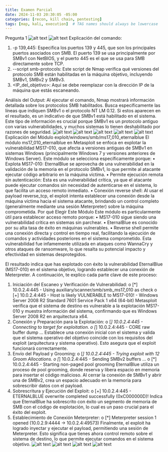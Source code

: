 ```yaml
---
title: Examen Parcial
date: 2024-11-03 20:30:05 -05:00
categories: [recon, kill chain, pentesting]
tags: [map, kali, execution]  # TAG names should always be lowercase
---
```

Pregunta 1
![alt text](/assets/images/FotoParcial/image.png)
![alt text](/assets/images/FotoParcial/image-1.png)
Explicación del comando:
1.	-p 139,445: Especifica los puertos 139 y 445, que son los principales puertos asociados con SMB. El puerto 139 se usa principalmente por SMBv1 con NetBIOS, y el puerto 445 es el que se usa para SMB directamente sobre TCP.
2.	--script smb-protocols: Este script de Nmap verifica qué versiones del protocolo SMB están habilitadas en la máquina objetivo, incluyendo SMBv1, SMBv2 y SMBv3.
3.	<IP_del_objetivo>: Aquí se debe reemplazar con la dirección IP de la máquina que estás escaneando.

Análisis del Output:
Al ejecutar el comando, Nmap mostrará información detallada sobre los protocolos SMB habilitados. Busca específicamente las líneas que indiquen SMBv1 o el protocolo NT LM 0.12. Si estos aparecen en el resultado, es un indicativo de que SMBv1 está habilitado en el sistema.
Este tipo de información es crucial porque SMBv1 es un protocolo antiguo con varias vulnerabilidades, y muchos sistemas lo tienen deshabilitado por razones de seguridad.
![alt text](/assets/images/FotoParcial/image-2.png)
![alt text](/assets/images/FotoParcial/image-3.png)
![alt text](/assets/images/FotoParcial/image-4.png)
![alt text](/assets/images/FotoParcial/image-5.png)
![alt text](/assets/images/FotoParcial/image-6.png)
Explicación del Módulo exploit/windows/smb/ms17_010_eternalblue
El módulo ms17_010_eternalblue en Metasploit se enfoca en explotar la vulnerabilidad MS17-010, que afecta a versiones antiguas de SMBv1 en sistemas Windows (principalmente Windows 7 y versiones anteriores de Windows Server). Este módulo se selecciona específicamente porque:
•	Explota MS17-010: EternalBlue se aprovecha de una vulnerabilidad en la validación de la memoria en el protocolo SMBv1, lo que permite al atacante ejecutar código arbitrario en la máquina víctima.
•	Permite ejecución remota sin autenticación: Esta es una vulnerabilidad crítica, ya que el atacante puede ejecutar comandos sin necesidad de autenticarse en el sistema, lo que facilita un acceso remoto inmediato.
•	Conexión reverse shell: Al usar el payload reverse_tcp, el exploit intenta establecer una conexión desde la máquina víctima hacia el sistema atacante, brindando un control completo (generalmente mediante una sesión Meterpreter) sobre la máquina comprometida.
Por qué Elegir Este Módulo
Este módulo es particularmente útil para establecer acceso remoto porque:
•	MS17-010 sigue siendo una vulnerabilidad crítica en sistemas sin parchear.
•	EternalBlue es conocido por su alta tasa de éxito en máquinas vulnerables.
•	Reverse shell permite una conexión directa y control en tiempo real, facilitando la ejecución de comandos y actividades posteriores en el sistema comprometido.
Esta vulnerabilidad fue infamemente utilizada en ataques como WannaCry y otros ataques de ransomware, lo que resalta su potencial impacto y efectividad en sistemas desprotegidos.


El resultado indica que has explotado con éxito la vulnerabilidad EternalBlue (MS17-010) en el sistema objetivo, logrando establecer una conexión de Meterpreter. A continuación, te explico cada parte clave de este proceso:
1.	Iniciación del Escaneo y Verificación de Vulnerabilidad:
o	[*] 10.0.2.4:445 - Using auxiliary/scanner/smb/smb_ms17_010 as check
o	[+] 10.0.2.4:445 - Host is likely VULNERABLE to MS17-010! - Windows Server 2008 R2 Standard 7601 Service Pack 1 x64 (64-bit)
Metasploit verifica que el sistema de destino es vulnerable a la explotación MS17-010 y muestra información del sistema, confirmando que es Windows Server 2008 R2 en arquitectura x64.
2.	Conexión y Preparación para la Explotación:
o	[*] 10.0.2.4:445 - Connecting to target for exploitation.
o	[*] 10.0.2.4:445 - CORE raw buffer dump ...
Establece una conexión inicial con el sistema y valida que el sistema operativo del objetivo coincide con los requisitos del exploit (arquitectura y sistema operativo). Esto asegura que el exploit funcionará correctamente.
3.	Envío del Payload y Grooming:
o	[*] 10.0.2.4:445 - Trying exploit with 12 Groom Allocations.
o	[*] 10.0.2.4:445 - Sending SMBv2 buffers ...
o	[*] 10.0.2.4:445 - Starting non-paged pool grooming
EternalBlue utiliza un proceso de pool grooming, donde reserva y libera espacio en memoria para insertar el código malicioso. Al cerrar la conexión de SMBv1 y abrir una de SMBv2, crea un espacio adecuado en la memoria para sobrescribir datos con el payload.
4.	Sobrescritura y Ejecución del Exploit:
o	[+] 10.0.2.4:445 - ETERNALBLUE overwrite completed successfully (0xC000000D)!
Indica que EternalBlue ha sobrescrito con éxito un segmento de memoria de SMB con el código de explotación, lo cual es un paso crucial para el éxito del exploit.
5.	Establecimiento de Conexión Meterpreter:
o	[*] Meterpreter session 1 opened (10.0.2.9:4444 -> 10.0.2.4:49573)
Finalmente, el exploit ha logrado inyectar y ejecutar el payload, permitiendo una sesión de Meterpreter. Esto significa que tienes ahora control remoto sobre el sistema de destino, lo que permite ejecutar comandos en el sistema objetivo.
![alt text](/assets/images/FotoParcial/image-7.png)
![alt text](/assets/images/FotoParcial/image-8.png)
![alt text](/assets/images/FotoParcial/image-9.png)
![alt text](/assets/images/FotoParcial/image-10.png)
